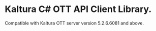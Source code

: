 # Kaltura C# OTT API Client Library.
Compatible with Kaltura OTT server version 5.2.6.6081 and above.
